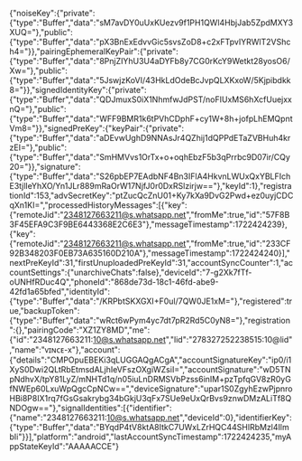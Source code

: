
{"noiseKey":{"private":{"type":"Buffer","data":"sM7avDY0uUxKUezv9f1PH1QWl4HbjJab5ZpdMXY3XUQ="},"public":{"type":"Buffer","data":"pX3BnExEdvvGic5svsZoD8+c2xFTpvIYRWlT2VShch4="}},"pairingEphemeralKeyPair":{"private":{"type":"Buffer","data":"8PnjZIYhU3U4aDYFb8y7CG0rKcY9Wetkt28yosO6/Xw="},"public":{"type":"Buffer","data":"5JswjzKoVI/43HkLdOdeBcJvpQLXKxoW/5Kjpibdkk8="}},"signedIdentityKey":{"private":{"type":"Buffer","data":"QDJmuxS0iX1NhmfwJdPST/noFIUxMS6hXcfUuejxxnQ="},"public":{"type":"Buffer","data":"WFF9BMR1k6tPVhCDphF+cy1W+8h+jofpLhEMQpntVm8="}},"signedPreKey":{"keyPair":{"private":{"type":"Buffer","data":"aDEvwUghD9NNAsJr4QZhij1dQPPdETaZVBHuh4krzEI="},"public":{"type":"Buffer","data":"SmHMVvs1OrTx+o+oqhEbzF5b3qPrrbc9D07ir/CQy20="}},"signature":{"type":"Buffer","data":"S26pbEP7EAdbNF4Bn3IFlA4HkvnLWUxQxYBLFIchE3tjlIeYhXO/Yn1JLr889mRaOrW17NjfJ0r0DxRSlzirjw=="},"keyId":1},"registrationId":153,"advSecretKey":"ptZucQcZnU01+Ky7kXa9DvG2Pwd+ez0uyjCDCqXn1KI=","processedHistoryMessages":[{"key":{"remoteJid":"2348127663211@s.whatsapp.net","fromMe":true,"id":"57F8B3F45EFA9C3F9BE6443368E2C6E3"},"messageTimestamp":1722424239},{"key":{"remoteJid":"2348127663211@s.whatsapp.net","fromMe":true,"id":"233CF92B348203F0EB73A635160D210A"},"messageTimestamp":1722424240}],"nextPreKeyId":31,"firstUnuploadedPreKeyId":31,"accountSyncCounter":1,"accountSettings":{"unarchiveChats":false},"deviceId":"7-g2Xk7fTf-oUNHfRDuc4Q","phoneId":"868de73d-18c1-46fd-abe9-42fd1a65bfed","identityId":{"type":"Buffer","data":"/KRPbtSKXGXI+F0ul/7QW0JE1xM="},"registered":true,"backupToken":{"type":"Buffer","data":"wRct6wPym4yc7dt7pR2Rd5C0yN8="},"registration":{},"pairingCode":"XZ1ZY8MD","me":{"id":"2348127663211:10@s.whatsapp.net","lid":"278327252238515:10@lid","name":"ᴠɪɴᴄᴇ-x"},"account":{"details":"CMPOpuEBEKi3qLUGGAQgACgA","accountSignatureKey":"ip0/i1XyS0Dwi2QLtRbEtmsdALjhIeVFszOXgiWZsiI=","accountSignature":"wD5TNpNdhvX/tpY81LyZ/mNHTd1q/n05iuLnDRMSVbPzss6inIM+pzTpfqGV8zR0yGfNWEp60LxuWpQgcCpNCw==","deviceSignature":"upar1S0ZgyhEzwPjpnroHBi8P8IX1rq7fGsGsakrybg34bGkjU3qFx7SUe9eUxQrBvs9znwDMzALiTf8QNDOgw=="},"signalIdentities":[{"identifier":{"name":"2348127663211:10@s.whatsapp.net","deviceId":0},"identifierKey":{"type":"Buffer","data":"BYqdP4tV8ktA8ItkC7UWxLZrHQC44SHlRbMzl4IlmbIi"}}],"platform":"android","lastAccountSyncTimestamp":1722424235,"myAppStateKeyId":"AAAAACCE"}
